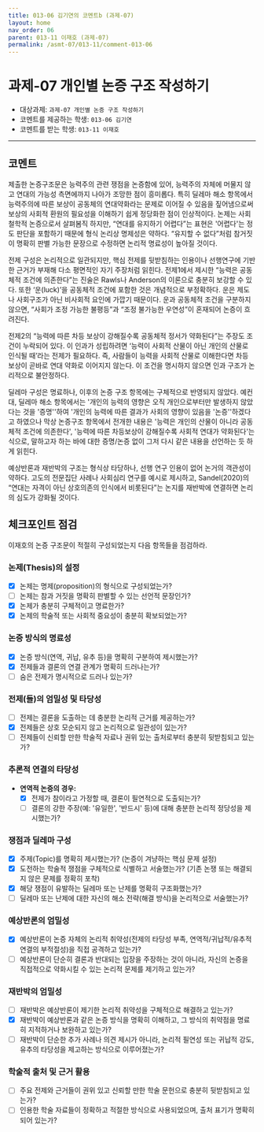 ```yaml
---
title: 013-06 김기연의 코멘트b (과제-07) 
layout: home
nav_order: 06
parent: 013-11 이재호 (과제-07)
permalink: /asmt-07/013-11/comment-013-06
---
```


# 과제-07 개인별 논증 구조 작성하기

- 대상과제: `과제-07 개인별 논증 구조 작성하기`
- 코멘트를 제공하는 학생: `013-06 김기연` 
- 코멘트를 받는 학생: `013-11 이재호` 

---

## 코멘트
제출한 논증구조문은 능력주의 관련 쟁점을 논증함에 있어, 능력주의 자체에 머물지 않고 연대의 가능성 측면에까지 나아가 조망한 점이 흥미롭다. 특히 딜레마 해소 항목에서 능력주의에 따른 보상이 공동체의 연대약화라는 문제로 이어질 수 있음을 짚어냄으로써 보상의 사회적 환원의 필요성을 이해하기 쉽게 정당화한 점이 인상적이다. 논제는 사회철학적 논증으로서 살펴봄직 하지만, “연대를 유지하기 어렵다”는 표현은 '어렵다'는 정도 판단을 포함하기 때문에 형식 논리상 명제성은 약하다. “유지할 수 없다”처럼 참거짓이 명확히 판별 가능한 문장으로 수정하면 논리적 명료성이 높아질 것이다.

전제 구성은 논리적으로 일관되지만, 핵심 전제를 뒷받침하는 인용이나 선행연구에 기반한 근거가 부재해 다소 평면적인 자기 주장처럼 읽힌다. 전제1에서 제시한 “능력은 공동체적 조건에 의존한다”는 진술은 Rawls나 Anderson의 이론으로 충분히 보강할 수 있다. 또한 ‘운(luck)’을 공동체적 조건에 포함한 것은 개념적으로 부정확하다. 운은 제도나 사회구조가 아닌 비사회적 요인에 가깝기 때문이다. 운과 공동체적 조건을 구분하지 않으면, “사회가 조정 가능한 불평등”과 “조정 불가능한 우연성”이 혼재되어 논증이 흐려진다.

전제2의 “능력에 따른 차등 보상이 강해질수록 공동체적 정서가 약화된다”는 주장도 조건이 누락되어 있다. 이 인과가 성립하려면 ‘능력이 사회적 산물이 아닌 개인의 산물로 인식될 때’라는 전제가 필요하다. 즉, 사람들이 능력을 사회적 산물로 이해한다면 차등 보상이 곧바로 연대 약화로 이어지지 않는다. 이 조건을 명시하지 않으면 인과 구조가 논리적으로 불안정하다.

딜레마 구성은 명료하나, 이후의 논증 구조 항목에는 구체적으로 반영되지 않았다. 예컨대, 딜레마 해소 항목에서는 '개인의 능력의 영향은 오직 개인으로부터만 발생하지 않았다는 것을 '증명''하여 '개인의 능력에 따른 결과가 사회의 영향이 있음을 '논증''하겠다고 하였으나 막상 논증구조 항목에서 전개한 내용은 '능력은 개인의 산물이 아니라 공동체적 조건에 의존한다', '능력에 따른 차등보상이 강해질수록 사회적 연대가 약화된다'는 식으로, 말하고자 하는 바에 대한 증명/논증 없이 그저 다시 같은 내용을 선언하는 듯 하게 읽힌다. 

예상반론과 재반박의 구조는 형식상 타당하나, 선행 연구 인용이 없어 논거의 객관성이 약하다. 고도의 전문집단 사례나 사회심리 연구를 예시로 제시하고, Sandel(2020)의 “연대는 자격이 아닌 상호의존의 인식에서 비롯된다”는 논지를 재반박에 연결하면 논리의 심도가 강화될 것이다.


## 체크포인트 점검

이재호의 논증 구조문이 적절히 구성되었는지 다음 항목들을 점검하라.

### **논제(Thesis)의 설정**
- [x] 논제는 명제(proposition)의 형식으로 구성되었는가?
- [ ] 논제는 참과 거짓을 명확히 판별할 수 있는 선언적 문장인가?
- [x] 논제가 충분히 구체적이고 명료한가?
- [x] 논제의 학술적 또는 사회적 중요성이 충분히 확보되었는가?

### **논증 방식의 명료성**
- [x] 논증 방식(연역, 귀납, 유추 등)을 명확히 구분하여 제시했는가?
- [x] 전제들과 결론의 연결 관계가 명확히 드러나는가?
- [ ] 숨은 전제가 명시적으로 드러나 있는가?

### **전제(들)의 엄밀성 및 타당성**
- [ ] 전제는 결론을 도출하는 데 충분한 논리적 근거를 제공하는가?
- [x] 전제들은 상호 모순되지 않고 논리적으로 일관성이 있는가?
- [ ] 전제들이 신뢰할 만한 학술적 자료나 권위 있는 출처로부터 충분히 뒷받침되고 있는가?

### **추론적 연결의 타당성**
- **연역적 논증의 경우:**
  - [x] 전제가 참이라고 가정할 때, 결론이 필연적으로 도출되는가?
  - [ ] 결론의 강한 주장(예: '유일한', '반드시' 등)에 대해 충분한 논리적 정당성을 제시했는가?

### **쟁점과 딜레마 구성**
- [x] 주제(Topic)를 명확히 제시했는가? (논증이 겨냥하는 핵심 문제 설정)
- [x] 도전하는 학술적 쟁점을 구체적으로 식별하고 서술했는가? (기존 논쟁 또는 해결되지 않은 문제를 정확히 포착)
- [x] 해당 쟁점이 유발하는 딜레마 또는 난제를 명확히 구조화했는가?
- [ ] 딜레마 또는 난제에 대한 자신의 해소 전략(해결 방식)을 논리적으로 서술했는가?

### **예상반론의 엄밀성**
- [x] 예상반론이 논증 자체의 논리적 취약성(전제의 타당성 부족, 연역적/귀납적/유추적 연결의 부적절성)을 직접 공격하고 있는가?
- [ ] 예상반론이 단순히 결론과 반대되는 입장을 주장하는 것이 아니라, 자신의 논증을 직접적으로 약화시킬 수 있는 논리적 문제를 제기하고 있는가?

### **재반박의 엄밀성**
- [ ] 재반박은 예상반론이 제기한 논리적 취약성을 구체적으로 해결하고 있는가?
- [x] 재반박이 예상반론과 같은 논증 방식을 명확히 이해하고, 그 방식의 취약점을 명료히 지적하거나 보완하고 있는가?
- [ ] 재반박이 단순한 추가 사례나 의견 제시가 아니라, 논리적 필연성 또는 귀납적 강도, 유추의 타당성을 제고하는 방식으로 이루어졌는가?

### **학술적 출처 및 근거 활용**
- [ ] 주요 전제와 근거들이 권위 있고 신뢰할 만한 학술 문헌으로 충분히 뒷받침되고 있는가?
- [ ] 인용한 학술 자료들이 정확하고 적절한 방식으로 사용되었으며, 출처 표기가 명확히 되어 있는가?
